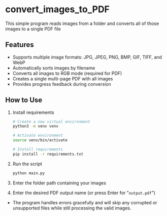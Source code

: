 # convert_images_to_PDF

This simple program reads images from a folder and converts all of those images to a single PDF file

## Features

- Supports multiple image formats: JPG, JPEG, PNG, BMP, GIF, TIFF, and WebP
- Automatically sorts images by filename
- Converts all images to RGB mode (required for PDF)
- Creates a single multi-page PDF with all images
- Provides progress feedback during conversion

## How to Use

1. Install requirements

   ```sh
   # Create a new virtual environment
   python3 -m venv venv

   # Activate environment
   source venv/bin/activate

   # Install requirements
   pip install -r requirements.txt
   ```

2. Run the script

   ```sh
   python main.py
   ```

3. Enter the folder path containing your images
4. Enter the desired PDF output name (or press Enter for "`output.pdf`")

- The program handles errors gracefully and will skip any corrupted or unsupported files while still processing the valid images.

